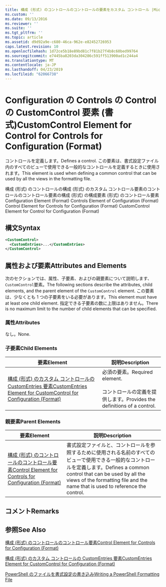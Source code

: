 ```yaml
---
title: 構成 (形式) のコントロールのコントロールの要素をカスタム コントロール |Microsoft Docs
ms.custom: ''
ms.date: 09/13/2016
ms.reviewer: ''
ms.suite: ''
ms.tgt_pltfrm: ''
ms.topic: article
ms.assetid: d9d92a9e-c680-46ca-962e-e82452726953
caps.latest.revision: 10
ms.openlocfilehash: 1d72ce5b18e89bd81c7f81b27f4b8c60bed99764
ms.sourcegitcommit: e7445ba8203da304286c591ff513900ad1c244a4
ms.translationtype: MT
ms.contentlocale: ja-JP
ms.lasthandoff: 04/23/2019
ms.locfileid: "62066738"
---
```

# <a name="customcontrol-element-for-control-for-controls-for-configuration-format"></a><span data-ttu-id="b44f0-102">Configuration の Controls の Control の CustomControl 要素 (書式)</span><span class="sxs-lookup"><span data-stu-id="b44f0-102">CustomControl Element for Control for Controls for Configuration (Format)</span></span>

<span data-ttu-id="b44f0-103">コントロールを定義します。</span><span class="sxs-lookup"><span data-stu-id="b44f0-103">Defines a control.</span></span> <span data-ttu-id="b44f0-104">この要素は、書式設定ファイル内のすべてのビューで使用できる一般的なコントロールを定義するときに使用されます。</span><span class="sxs-lookup"><span data-stu-id="b44f0-104">This element is used when defining a common control that can be used by all the views in the formatting file.</span></span>

<span data-ttu-id="b44f0-105">構成 (形式) のコントロールの構成 (形式) のカスタム コントロール要素のコントロールのコントロール要素の構成 (形式) の構成要素 (形式) のコントロール要素</span><span class="sxs-lookup"><span data-stu-id="b44f0-105">Configuration Element (Format) Controls Element of Configuration (Format) Control Element for Controls for Configuration (Format) CustomControl Element for Control for Configuration (Format)</span></span>

## <a name="syntax"></a><span data-ttu-id="b44f0-106">構文</span><span class="sxs-lookup"><span data-stu-id="b44f0-106">Syntax</span></span>

```xml
<CustomControl>
  <CustomEntries>...</CustomEntries>
</CustomControl>
```

## <a name="attributes-and-elements"></a><span data-ttu-id="b44f0-107">属性および要素</span><span class="sxs-lookup"><span data-stu-id="b44f0-107">Attributes and Elements</span></span>

<span data-ttu-id="b44f0-108">次のセクションでは、属性、子要素、およびの親要素について説明します、`CustomControl`要素。</span><span class="sxs-lookup"><span data-stu-id="b44f0-108">The following sections describe the attributes, child elements, and the parent element of the `CustomControl` element.</span></span> <span data-ttu-id="b44f0-109">この要素は、少なくとも 1 つの子要素をいる必要があります。</span><span class="sxs-lookup"><span data-stu-id="b44f0-109">This element must have at least one child element.</span></span> <span data-ttu-id="b44f0-110">指定できる子要素の数に上限はありません。</span><span class="sxs-lookup"><span data-stu-id="b44f0-110">There is no maximum limit to the number of child elements that can be specified.</span></span>

### <a name="attributes"></a><span data-ttu-id="b44f0-111">属性</span><span class="sxs-lookup"><span data-stu-id="b44f0-111">Attributes</span></span>

<span data-ttu-id="b44f0-112">なし。</span><span class="sxs-lookup"><span data-stu-id="b44f0-112">None.</span></span>

### <a name="child-elements"></a><span data-ttu-id="b44f0-113">子要素</span><span class="sxs-lookup"><span data-stu-id="b44f0-113">Child Elements</span></span>

|<span data-ttu-id="b44f0-114">要素</span><span class="sxs-lookup"><span data-stu-id="b44f0-114">Element</span></span>|<span data-ttu-id="b44f0-115">説明</span><span class="sxs-lookup"><span data-stu-id="b44f0-115">Description</span></span>|
|-------------|-----------------|
|[<span data-ttu-id="b44f0-116">構成 (形式) のカスタム コントロールの CustomEntries 要素</span><span class="sxs-lookup"><span data-stu-id="b44f0-116">CustomEntries Element for CustomControl for Configuration (Format)</span></span>](./customentries-element-for-customcontrol-for-controls-for-configuration-format.md)|<span data-ttu-id="b44f0-117">必須の要素。</span><span class="sxs-lookup"><span data-stu-id="b44f0-117">Required element.</span></span><br /><br /> <span data-ttu-id="b44f0-118">コントロールの定義を提供します。</span><span class="sxs-lookup"><span data-stu-id="b44f0-118">Provides the definitions of a control.</span></span>|

### <a name="parent-elements"></a><span data-ttu-id="b44f0-119">親要素</span><span class="sxs-lookup"><span data-stu-id="b44f0-119">Parent Elements</span></span>

|<span data-ttu-id="b44f0-120">要素</span><span class="sxs-lookup"><span data-stu-id="b44f0-120">Element</span></span>|<span data-ttu-id="b44f0-121">説明</span><span class="sxs-lookup"><span data-stu-id="b44f0-121">Description</span></span>|
|-------------|-----------------|
|[<span data-ttu-id="b44f0-122">構成 (形式) のコントロールのコントロール要素</span><span class="sxs-lookup"><span data-stu-id="b44f0-122">Control Element for Controls for Configuration (Format)</span></span>](./control-element-for-controls-for-configuration-format.md)|<span data-ttu-id="b44f0-123">書式設定ファイルと、コントロールを参照するために使用される名前のすべてのビューで使用できる一般的なコントロールを定義します。</span><span class="sxs-lookup"><span data-stu-id="b44f0-123">Defines a common control that can be used by all the views of the formatting file and the name that is used to reference the control.</span></span>|

## <a name="remarks"></a><span data-ttu-id="b44f0-124">コメント</span><span class="sxs-lookup"><span data-stu-id="b44f0-124">Remarks</span></span>

## <a name="see-also"></a><span data-ttu-id="b44f0-125">参照</span><span class="sxs-lookup"><span data-stu-id="b44f0-125">See Also</span></span>

[<span data-ttu-id="b44f0-126">構成 (形式) のコントロールのコントロール要素</span><span class="sxs-lookup"><span data-stu-id="b44f0-126">Control Element for Controls for Configuration (Format)</span></span>](./control-element-for-controls-for-configuration-format.md)

[<span data-ttu-id="b44f0-127">構成 (形式) のカスタム コントロールの CustomEntries 要素</span><span class="sxs-lookup"><span data-stu-id="b44f0-127">CustomEntries Element for CustomControl for Configuration (Format)</span></span>](./customentries-element-for-customcontrol-for-controls-for-configuration-format.md)

[<span data-ttu-id="b44f0-128">PowerShell のファイルを書式設定の書き込み</span><span class="sxs-lookup"><span data-stu-id="b44f0-128">Writing a PowerShell Formatting File</span></span>](./writing-a-powershell-formatting-file.md)
